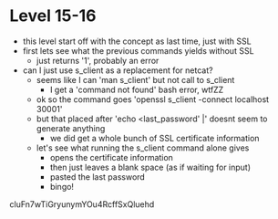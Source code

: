 # Level 15-16

- this level start off with the concept as last time, just with SSL
- first lets see what the previous commands yields without SSL
    - just returns '1', probably an error
- can I just use s_client as a replacement for netcat? 
    - seems like I can 'man s_client' but not call to s_client
        - I get a 'command not found' bash error, wtfZZ
    - ok so the command goes 'openssl s_client -connect localhost 30001'
    - but that placed after 'echo <last_password' |' doesnt seem to generate anything
        - we did get a whole bunch of SSL certificate information
    - let's see what running the s_client command alone gives
        - opens the certificate information
        - then just leaves a blank space (as if waiting for input)
        - pasted the last password
        - bingo!

cluFn7wTiGryunymYOu4RcffSxQluehd
